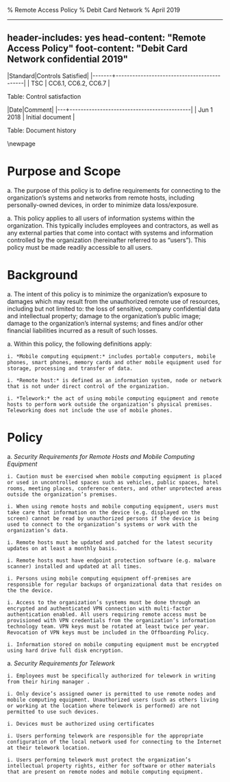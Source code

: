 % Remote Access Policy
% Debit Card Network
% April 2019

---
header-includes: yes
head-content: "Remote Access Policy"
foot-content: "Debit Card Network confidential 2019"
---

|Standard|Controls Satisfied|
|-------+--------------------------------------------|
| TSC | CC6.1, CC6.2, CC6.7 |

Table: Control satisfaction


|Date|Comment|
|---+--------------------------------------------|
| Jun 1 2018 | Initial document |

Table: Document history


\newpage


# Purpose and Scope

a. The purpose of this policy is to define requirements for connecting to the organization’s systems and networks from remote hosts, including personally-owned devices, in order to minimize data loss/exposure.

a. This policy applies to all users of information systems within the organization. This typically includes employees and contractors, as well as any external parties that come into contact with systems and information controlled by the organization (hereinafter referred to as “users”). This policy must be made readily accessible to all users.

# Background

a. The intent of this policy is to minimize the organization’s exposure to damages which may result from the unauthorized remote use of resources, including but not limited to: the loss of sensitive, company confidential data and intellectual property; damage to the organization’s public image; damage to the organization’s internal systems; and fines and/or other financial liabilities incurred as a result of such losses.

a. Within this policy, the following definitions apply:

    i. *Mobile computing equipment:* includes portable computers, mobile phones, smart phones, memory cards and other mobile equipment used for storage, processing and transfer of data.

    i. *Remote host:* is defined as an information system, node or network that is not under direct control of the organization.

    i. *Telework:* the act of using mobile computing equipment and remote hosts to perform work outside the organization’s physical premises. Teleworking does not include the use of mobile phones.

# Policy

a. *Security Requirements for Remote Hosts and Mobile Computing Equipment*

    i. Caution must be exercised when mobile computing equipment is placed or used in uncontrolled spaces such as vehicles, public spaces, hotel rooms, meeting places, conference centers, and other unprotected areas outside the organization’s premises.

    i. When using remote hosts and mobile computing equipment, users must take care that information on the device (e.g. displayed on the screen) cannot be read by unauthorized persons if the device is being used to connect to the organization’s systems or work with the organization’s data.

    i. Remote hosts must be updated and patched for the latest security updates on at least a monthly basis.

    i. Remote hosts must have endpoint protection software (e.g. malware scanner) installed and updated at all times.

    i. Persons using mobile computing equipment off-premises are responsible for regular backups of organizational data that resides on the the device.

    i. Access to the organization’s systems must be done through an encrypted and authenticated VPN connection with multi-factor authentication enabled. All users requiring remote access must be provisioned with VPN credentials from the organization’s information technology team. VPN keys must be rotated at least twice per year. Revocation of VPN keys must be included in the Offboarding Policy. 

    i. Information stored on mobile computing equipment must be encrypted using hard drive full disk encryption.

a. *Security Requirements for Telework*

    i. Employees must be specifically authorized for telework in writing from their hiring manager .

    i. Only device’s assigned owner is permitted to use remote nodes and mobile computing equipment. Unauthorized users (such as others living or working at the location where telework is performed) are not permitted to use such devices.

    i. Devices must be authorized using certificates

    i. Users performing telework are responsible for the appropriate configuration of the local network used for connecting to the Internet at their telework location.

    i. Users performing telework must protect the organization’s intellectual property rights, either for software or other materials that are present on remote nodes and mobile computing equipment.


